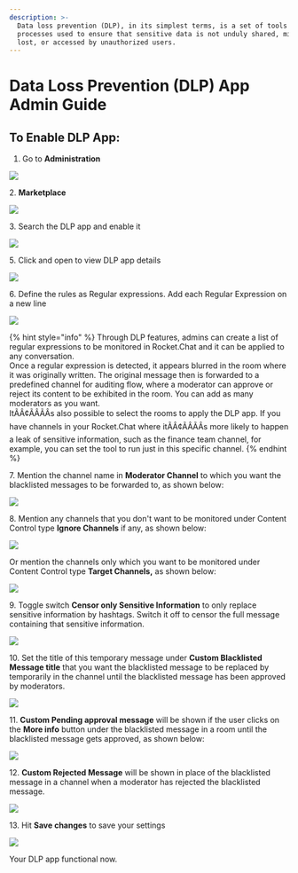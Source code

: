 ```yaml
---
description: >-
  Data loss prevention (DLP), in its simplest terms, is a set of tools and
  processes used to ensure that sensitive data is not unduly shared, misused,
  lost, or accessed by unauthorized users.
---
```


# Data Loss Prevention (DLP) App Admin Guide

## **To Enable DLP App:**

1. Go to **Administration**

![](<../../.gitbook/assets/image (249).png>)

2\. **Marketplace**

![](<../../.gitbook/assets/image (254).png>)

3\. Search the DLP app and enable it

![](<../../.gitbook/assets/image (256).png>)

5\. Click and open to view DLP app details

![](<../../.gitbook/assets/image (257).png>)

6\. Define the rules as Regular expressions. Add each Regular Expression on a new line

![](<../../.gitbook/assets/image (259).png>)

{% hint style="info" %}
Through DLP features, admins can create a list of regular expressions to be monitored in Rocket.Chat and it can be applied to any conversation.\
Once a regular expression is detected, it appears blurred in the room where it was originally written. The original message then is forwarded to a predefined channel for auditing flow, where a moderator can approve or reject its content to be exhibited in the room. You can add as many moderators as you want.\
ItÃÂ¢ÃÂÃÂs also possible to select the rooms to apply the DLP app. If you have channels in your Rocket.Chat where itÃÂ¢ÃÂÃÂs more likely to happen a leak of sensitive information, such as the finance team channel, for example, you can set the tool to run just in this specific channel.
{% endhint %}

7\. Mention the channel name in **Moderator Channel** to which you want the blacklisted messages to be forwarded to, as shown below:

![](<../../.gitbook/assets/image (260).png>)

8\. Mention any channels that you don't want to be monitored under Content Control type **Ignore Channels** if any, as shown below:

![](<../../.gitbook/assets/image (261).png>)

Or mention the channels only which you want to be monitored under Content Control type **Target Channels,** as shown below:

![](<../../.gitbook/assets/image (262).png>)

9\. Toggle switch **Censor only Sensitive Information** to only replace sensitive information by hashtags. Switch it off to censor the full message containing that sensitive information.

![](<../../.gitbook/assets/image (263).png>)

10\. Set the title of this temporary message under **Custom Blacklisted Message title** that you want the blacklisted message to be replaced by temporarily in the channel until the blacklisted message has been approved by moderators.

![](<../../.gitbook/assets/image (269).png>)

11\. **Custom Pending approval message** will be shown if the user clicks on the **More info** button under the blacklisted message in a room until the blacklisted message gets approved, as shown below:

![](<../../.gitbook/assets/image (265).png>)

12\. **Custom Rejected Message** will be shown in place of the blacklisted message in a channel when a moderator has rejected the blacklisted message.

![](<../../.gitbook/assets/image (267).png>)

13\. Hit **Save changes** to save your settings

![](<../../.gitbook/assets/image (268).png>)

Your DLP app functional now.
